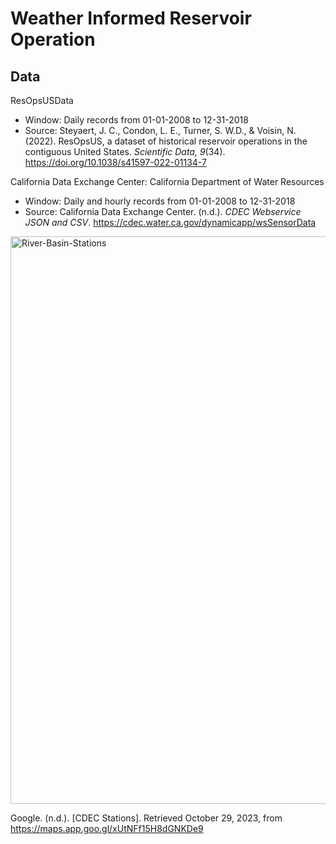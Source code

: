 Weather Informed Reservoir Operation
=====

Data
----
ResOpsUSData

- Window: Daily records from 01-01-2008 to 12-31-2018 
- Source: Steyaert, J. C., Condon, L. E., Turner, S. W.D., & Voisin, N. (2022). ResOpsUS, a dataset of historical reservoir operations in the contiguous United States. *Scientific Data, 9*(34). https://doi.org/10.1038/s41597-022-01134-7

California Data Exchange Center: California Department of Water Resources

- Window: Daily and hourly records from 01-01-2008 to 12-31-2018 
- Source: California Data Exchange Center. (n.d.). *CDEC Webservice JSON and CSV*. https://cdec.water.ca.gov/dynamicapp/wsSensorData

<img width="908" alt="River-Basin-Stations" src="https://github.com/lauren-alexandra/weather-informed-reservoir-operation/assets/56773938/4f56cf1f-ee16-4d74-a9d4-529b1e94d5fe">

Google. (n.d.). [CDEC Stations]. Retrieved October 29, 2023, from https://maps.app.goo.gl/xUtNFf15H8dGNKDe9 

